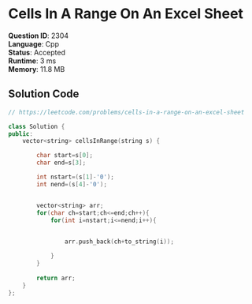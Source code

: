 # Cells In A Range On An Excel Sheet

**Question ID**: 2304  
**Language**: Cpp  
**Status**: Accepted  
**Runtime**: 3 ms  
**Memory**: 11.8 MB  

## Solution Code
```cpp
// https://leetcode.com/problems/cells-in-a-range-on-an-excel-sheet

class Solution {
public:
    vector<string> cellsInRange(string s) {

        char start=s[0];
        char end=s[3];

        int nstart=(s[1]-'0');
        int nend=(s[4]-'0');


        vector<string> arr;
        for(char ch=start;ch<=end;ch++){
            for(int i=nstart;i<=nend;i++){

    
                arr.push_back(ch+to_string(i));

            }
        }
        
        return arr;
    }
};
```
